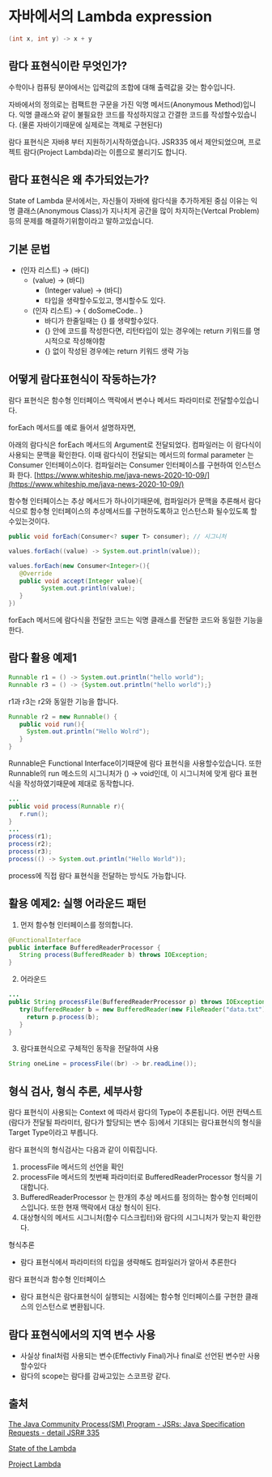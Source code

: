 # 자바에서의 Lambda expression

```java
(int x, int y) -> x + y
```

## 람다 표현식이란 무엇인가?

수학이나 컴퓨팅 분야에서는 입력값의 조합에 대해 출력값을 갖는 함수입니다.

자바에서의 정의로는 컴팩트한 구문을 가진 익명 메서드(Anonymous Method)입니다. 익명 클래스와 같이 불필요한 코드를 작성하지않고 간결한 코드를 작성할수있습니다. (물론 자바이기때문에 실제로는 객체로 구현된다)

람다 표현식은 자바8 부터 지원하기시작하였습니다. JSR335 에서 제안되었으며, 프로젝트 람다(Project Lambda)라는 이름으로 불리기도 합니다.

## 람다 표현식은 왜 추가되었는가?

State of Lambda 문서에서는, 자신들이 자바에 람다식을 추가하게된 중심 이유는 익명 클래스(Anonymous Class)가 지나치게 공간을 많이 차지하는(Vertcal Problem) 등의 문제를 해결하기위함이라고 말하고있습니다.

## 기본 문법

- (인자 리스트) → (바디)
    - (value) → (바디)
        - (Integer value) → (바디)
        - 타입을 생략할수도있고, 명시할수도 있다.
    - (인자 리스트) → { doSomeCode.. }
        - 바디가 한줄일때는 {} 를 생략할수있다.
        - {} 안에 코드를 작성한다면, 리턴타입이 있는 경우에는 return 키워드를 명시적으로 작성해야함
        - {} 없이 작성된 경우에는 return 키워드 생략 가능

## 어떻게 람다표현식이 작동하는가?

람다 표현식은 함수형 인터페이스 맥락에서 변수나 메서드 파라미터로 전달할수있습니다.

forEach 메서드를 예로 들어서 설명하자면,

아래의 람다식은 forEach 메서드의 Argument로 전달되었다.  컴파일러는 이 람다식이 사용되는 문맥을 확인한다. 이때 람다식이 전달되는 메서드의 formal parameter 는 Consumer 인터페이스이다.  컴파일러는 Consumer 인터페이스를 구현하여 인스턴스화 한다. [https://www.whiteship.me/java-news-2020-10-09/](https://www.whiteship.me/java-news-2020-10-09/)

함수형 인터페이스는 추상 메서드가 하나이기때문에, 컴파일러가 문맥을 추론해서 람다식으로 함수형 인터페이스의 추상메서드를 구현하도록하고 인스턴스화 될수있도록 할수있는것이다.

```java
public void forEach(Consumer<? super T> consumer); // 시그니처

values.forEach((value) -> System.out.println(value));
```

```java
values.forEach(new Consumer<Integer>(){
   @Override
   public void accept(Integer value){
		 System.out.println(value);
   }
})
```

forEach 메서드에 람다식을 전달한 코드는 익명 클래스를 전달한 코드와 동일한 기능을 한다.

## 람다 활용 예제1

```java
Runnable r1 = () -> System.out.println("hello world");
Runnable r3 = () -> {System.out.println("hello world");}
```

r1과 r3는 r2와 동일한 기능을 합니다.

```java
Runnable r2 = new Runnable() {
   public void run(){ 
     System.out.println("Hello Wolrd");
   }
}
```

Runnable은 Functional Interface이기때문에 람다 표현식을 사용할수있습니다. 또한 Runnable의 run 메소드의 시그니처가 () → void인데, 이 시그니처에 맞게 람다 표현식을 작성하였기때문에 제대로 동작합니다.

```java
...
public void process(Runnable r){ 
   r.run();
}
...
process(r1);
process(r2);
process(r3);
process(() -> System.out.println("Hello World"));

```

process에 직접 람다 표현식을 전달하는 방식도 가능합니다.

## 활용 예제2: 실행 어라운드 패턴

1. 먼저 함수형 인터페이스를 정의합니다.

```java
@FunctionalInterface
public interface BufferedReaderProcessor {
   String process(BufferedReader b) throws IOException;
}
```

2.  어라운드

```java
...
public String processFile(BufferedReaderProcessor p) throws IOException {
   try(BufferedReader b = new BufferedReader(new FileReader("data.txt")){
     return p.process(b);
   }
}
```

3. 람다표현식으로 구체적인 동작을 전달하여 사용

```java
String oneLine = processFile((br) -> br.readLine());
```

## 형식 검사, 형식 추론, 세부사항

람다 표현식이 사용되는 Context 에 따라서 람다의 Type이 추론됩니다. 어떤 컨텍스트(람다가 전달될 파라미터, 람다가 할당되는 변수 등)에서 기대되는 람다표현식의 형식을 Target Type이라고 부릅니다.

람다 표현식의 형식검사는 다음과 같이 이뤄집니다.

1. processFile 메서드의 선언을 확인
2. processFile 메서드의 첫번째 파라미터로 BufferedReaderProcessor 형식을 기대합니다.
3. BufferedReaderProcessor 는 한개의 추상 메서드를 정의하는 함수형 인터페이스입니다. 또한 현재 맥락에서 대상 형식이 된다.
4. 대상형식의 메서드 시그니처(함수 디스크립터)와 람다의 시그니처가 맞는지 확인한다.

형식추론

- 람다 표현식에서 파라미터의 타입을 생략해도 컴파일러가 알아서 추론한다

람다 표현식과 함수형 인터페이스

- 람다 표현식은 람다표현식이 실행되는 시점에는 함수형 인터페이스를 구현한 클래스의 인스턴스로 변환됩니다.

## 람다 표현식에서의 지역 변수 사용

- 사실상 final처럼 사용되는 변수(Effectivly Final)거나 final로 선언된 변수만 사용할수있다
- 람다의 scope는 람다를 감싸고있는 스코프랑 같다.

## 출처

[The Java Community Process(SM) Program - JSRs: Java Specification Requests - detail JSR# 335](https://jcp.org/en/jsr/detail?id=335)

[State of the Lambda](http://cr.openjdk.java.net/~briangoetz/lambda/lambda-state-final.html)

[Project Lambda](https://openjdk.java.net/projects/lambda/)